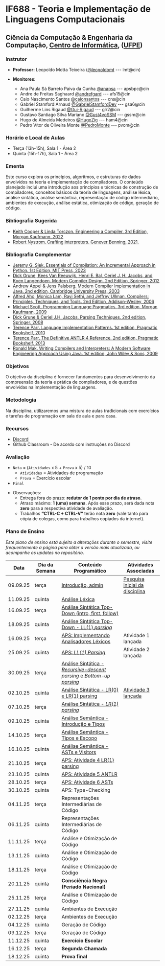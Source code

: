 # IF688 - Teoria e Implementação de Linguagens Computacionais

## Ciência da Computação & Engenharia da Computação, [Centro de Informática](http://www.cin.ufpe.br), ([UFPE](http://www.ufpe.br))

### Instrutor

* **Professor:** Leopoldo Motta Teixeira ([@leopoldomt](https://github.com/leopoldomt) --- lmt@cin)

* **Monitores:** 
  - Ana Paula Sá Barreto Paiva da Cunha	[@anapsa](https://github.com/anapsa) --- apsbpc@cin
  - Andre de Freitas Saghaard	[@andrefgard](https://github.com/andrefgard) --- afs15@cin
  - Caio Nascimento Santos	[@caionsantos](https://github.com/caionsantos) --- cns@cin
  - Gabriel Stamford Arnaud	[@GabrielStamfordDev](https://github.com/GabrielStamfordDev) --- gsa6@cin
  - Guilherme Lins Rigaud	[@Gui-Rigaud](https://github.com/Gui-Rigaud) --- glr2@cin
  - Gustavo Santiago Silva Mariano [@Gust4voSSM](https://github.com/Gust4voSSM) --- gssm@cin
  - Hugo de Almeida Medeiros [@HugoZig](https://github.com/HugoZig) --- ham4@cin
  - Pedro Vítor de Oliveira Monte [@PedroMonte](https://github.com/PedroMonte) --- pvom@cin

### Horário e Local de Aulas

* Terça (13h-15h), Sala 1 - Área 2
* Quinta (15h-17h), Sala 1 - Área 2

### Ementa

Este curso explora os princípios, algoritmos, e estruturas de dados envolvidos na teoria e implementação de compiladores. 
O conteúdo planejado inclui uma introdução aos princípios e técnicas de construção de compiladores, conceitos básicos da teoria de linguagens, análise léxica, análise sintática, análise semântica, representação de código intermediário, ambientes de execução, análise estática, otimização de código, geração de código.

### Bibliografia Sugerida

- [Keith Cooper & Linda Torczon. Engineering a Compiler. 3rd Edition, Morgan Kaufmann, 2022](https://shop.elsevier.com/books/engineering-a-compiler/cooper/978-0-12-815412-0)
- [Robert Nystrom. Crafting interpreters. Genever Benning, 2021.](https://craftinginterpreters.com/)

### Bibliografia Complementar
- [Jeremy G. Siek. Essentials of Compilation: An Incremental Approach in Python. 1st Edition, MIT Press, 2023](https://mitpress.mit.edu/9780262048248/essentials-of-compilation/)
- [Dick Grune, Kees Van Reeuwijk, Henri E. Bal, Ceriel J. H. Jacobs, and Koen Langendoen. Modern Compiler Design. 2nd Edition, Springer, 2012](https://dickgrune.com/Books/MCD_2nd_Edition/)
- [Andrew Appel & Jens Palsberg. Modern Compiler Implementation in Java. 2nd edition, Cambridge University Press, 2003](https://www.cs.princeton.edu/~appel/modern/java/)
- [Alfred Aho, Monica Lam, Ravi Sethi, and Jeffrey Ullman. Compilers: Principles, Techniques, and Tools. 2nd Edition, Addison-Wesley, 2006](http://dragonbook.stanford.edu)
- [Michael Scott. Programming Language Pragmatics. 3rd edition, Morgan Kaufmann, 2009](https://www.cs.rochester.edu/u/scott/pragmatics/3e/)
- [Dick Grune & Ceriel J.H. Jacobs. Parsing Techniques. 2nd edition, Springer, 2008](https://dickgrune.com/Books/PTAPG_2nd_Edition/)
- [Terence Parr. Language Implementation Patterns. 1st edition, Pragmatic Bookshelf, 2010](https://pragprog.com/book/tpdsl/language-implementation-patterns)
- [Terence Parr. The Definitive ANTLR 4 Reference. 2nd edition, Pragmatic Bookshelf, 2013](https://pragprog.com/book/tpantlr2/the-definitive-antlr-4-reference)
- [Ronald Mak. Writing Compilers and Interpreters: A Modern Software Engineering Approach Using Java. 1st edition, John Wiley & Sons, 2009](http://www.wiley.com/WileyCDA/WileyTitle/productCd-0470177071.html)

### Objetivos

O objetivo da disciplina é fornecer fundamentos para desenvolvimento da compreensão da teoria e prática de compiladores, e de questões envolvidas na implementação de linguagens.

### Metodologia

Na disciplina, utilizaremos uma mistura de aulas tradicionais com exercícios e tarefas de programação em sala de aula e para casa. 

### Recursos

- [Discord](https://discord.gg/P4mndZ3r)
- Github Classroom - De acordo com instruções no Discord


### Avaliação

* `Nota` = (`Atividades` x 5 + `Prova` x 5) / 10 
  * `Atividades` = Atividades de programação
  * `Prova` = Exercício escolar
* `Final`

- Observações:
  - Entrega fora do prazo: **redutor de 1 ponto por dia de atraso**. 
  - Atraso máximo: **1 (uma) semana**. Após esse prazo, será dada nota **zero** para a respectiva atividade de avaliação.
  - Trabalhos **“CTRL-C + CTRL-V”** terão nota **zero** (vale tanto para cópia de colegas, como para trabalhos copiados da internet).

### Plano de Ensino

*Este plano de ensino está sujeito a alterações durante o semestre, visite frequentemente a página para obter a versão mais atualizada, ou acompanhe os updates no repositório.*

| Data     | Dia da Semana | Conteúdo Programático | Atividades Associadas |
|----------|---------------|-----------------------|-----------------------|
| 09.09.25 | terça         | [Introdução, admin](2025-09-09.md)                           | [Pesquisa inicial da disciplina](https://forms.gle/ydz8Ljx9nMrVFrz46) | 
| 11.09.25 | quinta        | [Análise Léxica](2025-09-11.md) |                       |
| 16.09.25 | terça         | [Análise Sintática Top-Down (intro, first, follow)](2025-09-16.md) |   |
| 18.09.25 | quinta        | [Análise Sintática Top-Down - LL(1) _parsing_](2025-09-18.md) |                       |
| 16.09.25 | terça         | [APS: Implementando Analisadores Léxicos](https://classroom.github.com/a/xG7wXD0l) |  Atividade 1 lançada |
| 25.09.25 | quinta        | [APS: _LL(1) Parsing_](https://classroom.github.com/a/YGAzT_Iv) | Atividade 2 lançada |
| 30.09.25 | terça         | [Análise Sintática - _Recursive-descent parsing_ e _Bottom-up parsing_](2025-09-30.md) |                       |
| 02.10.25 | quinta        | [Análise Sintática - LR(0) e LR(1) parsing](2025-10-02.md) | [Atividade 3 lançada](https://classroom.github.com/a/LdV-wAay) |
| 07.10.25 | terça         | [Análise Sintática - _LR(1) parsing_](2025-10-07.md) |                       |
| 09.10.25 | quinta        | [Análise Semântica - Introdução e Tipos](2025-10-09.md) |                       |
| 14.10.25 | terça         | [Análise Semântica - Tipos e Escopo](2025-10-14.md) |                       |
| 16.10.25 | quinta        | [Análise Semântica - ASTs e Visitors](2025-10-16.md) |                       |
| 21.10.25 | terça         | [APS: Atividade 4 LR(1) parsing](https://classroom.github.com/a/LdV-wAay)        |                       |
| 23.10.25 | quinta        | [APS: Atividade 5 ANTLR](2025-10-23.md) |                       |
| 28.10.25 | terça         | [APS: Atividade 6 ASTs](2025-10-28.md) |   |
| 30.10.25 | quinta        | APS: Type-Checking |      |
| 04.11.25 | terça         | Representações Intermediárias de Código |      |
| 06.11.25 | quinta        | Representações Intermediárias de Código |      |
| 11.11.25 | terça         | Análise e Otimização de Código |    |
| 13.11.25 | quinta        | Análise e Otimização de Código |    |
| 18.11.25 | terça         | Análise e Otimização de Código |    |
| 20.11.25 | quinta        | **Consciência Negra (Feriado Nacional)** |       |
| 25.11.25 | terça         | Análise e Otimização de Código |    |
| 27.11.25 | quinta        | Ambientes de Execução |                       |
| 02.12.25 | terça         | Ambientes de Execução |                       |
| 04.12.25 | quinta        | Geração de Código     |                       |
| 09.12.25 | terça         | Geração de Código     |                       |
| 11.12.25 | quinta        | **Exercício Escolar** |                       |
| 16.12.25 | terça         | **Segunda Chamada**   |                       | 
| 18.12.25 | quinta        | **Prova final**       |                       |
